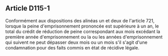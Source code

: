 Article D115-1
----
Conformément aux dispositions des alinéas un et deux de l'article 721, lorsque
la peine d'emprisonnement prononcée est supérieure à un an, le total du crédit
de réduction de peine correspondant aux mois excédant la première année
d'emprisonnement ou la ou les années d'emprisonnement qui suivent ne peut
dépasser deux mois ou un mois s'il s'agit d'une condamnation pour des faits
commis en état de récidive légale.
